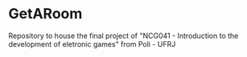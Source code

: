 # GetARoom
Repository to house the final project of "NCG041 - Introduction to the development of eletronic games" from Poli - UFRJ
